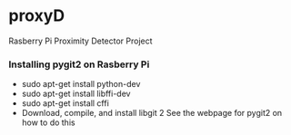 # proxyD
Rasberry Pi Proximity Detector Project


### Installing pygit2 on Rasberry Pi

- sudo apt-get install python-dev
- sudo apt-get install libffi-dev
- sudo apt-get install cffi
- Download, compile, and install libgit 2
  See the webpage for pygit2 on how to do this

